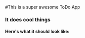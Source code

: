 #This is a super awesome ToDo App

### It does cool things 

#### Here's what it should look like:

